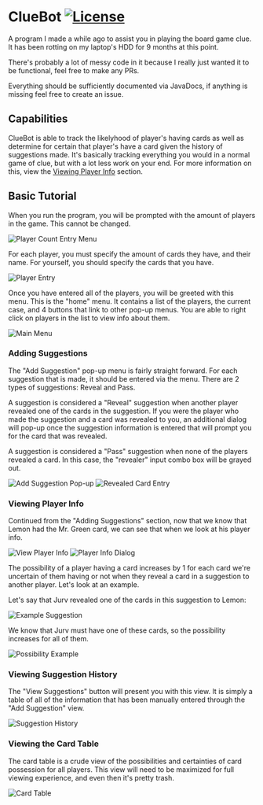 # ClueBot [![License](https://img.shields.io/github/license/ZeroMemes/ClueBot.svg)](LICENSE)
A program I made a while ago to assist you in playing the board game clue.
It has been rotting on my laptop's HDD for 9 months at this point.

There's probably a lot of messy code in it because I really just wanted it to be functional, feel free to make any PRs.

Everything should be sufficiently documented via JavaDocs, if anything is missing feel free to create an issue.

## Capabilities
ClueBot is able to track the likelyhood of player's having cards as well as determine for certain that player's have a card given the history of suggestions made. It's basically tracking everything you would in a normal game of clue, but with a lot less work on your end. For more information on this, view the [Viewing Player Info](#viewing-player-info) section.

## Basic Tutorial
When you run the program, you will be prompted with the amount of players in the game. This cannot be changed.

![Player Count Entry Menu](https://i.imgur.com/txZ7fqT.png)

For each player, you must specify the amount of cards they have, and their name. For yourself, you should specify the cards that you have.

![Player Entry](https://i.imgur.com/J18ZQ0w.png)

Once you have entered all of the players, you will be greeted with this menu. This is the "home" menu. It contains a list of the players, the current case, and 4 buttons that link to other pop-up menus. You are able to right click on players in the list to view info about them.

![Main Menu](https://i.imgur.com/g6Rm0fA.png)

### Adding Suggestions

The "Add Suggestion" pop-up menu is fairly straight forward. For each suggestion that is made, it should be entered via the menu. There are 2 types of suggestions: Reveal and Pass.

A suggestion is considered a "Reveal" suggestion when another player revealed one of the cards in the suggestion. If you were the player who made the suggestion and a card was revealed to you, an additional dialog will pop-up once the suggestion information is entered that will prompt you for the card that was revealed.

A suggestion is considered a "Pass" suggestion when none of the players revealed a card. In this case, the "revealer" input combo box will be grayed out.

![Add Suggestion Pop-up](https://i.imgur.com/9DUrEse.png)
![Revealed Card Entry](https://i.imgur.com/62uLnPZ.png)

### Viewing Player Info

Continued from the "Adding Suggestions" section, now that we know that Lemon had the Mr. Green card, we can see that when we look at his player info.

![View Player Info](https://i.imgur.com/zrMoXV1.png)
![Player Info Dialog](https://i.imgur.com/furVTcG.png)

The possibility of a player having a card increases by 1 for each card we're uncertain of them having or not when they reveal a card in a suggestion to another player. Let's look at an example.

Let's say that Jurv revealed one of the cards in this suggestion to Lemon:

![Example Suggestion](https://i.imgur.com/P2YkXcK.png)

We know that Jurv must have one of these cards, so the possibility increases for all of them.

![Possibility Example](https://i.imgur.com/BIo5jZx.png)

### Viewing Suggestion History

The "View Suggestions" button will present you with this view. It is simply a table of all of the information that has been manually entered through the "Add Suggestion" view.

![Suggestion History](https://i.imgur.com/y5koaUE.png)

### Viewing the Card Table

The card table is a crude view of the possibilities and certainties of card possession for all players. This view will need to be maximized for full viewing experience, and even then it's pretty trash.

![Card Table](https://i.imgur.com/LYTQU3h.png)
